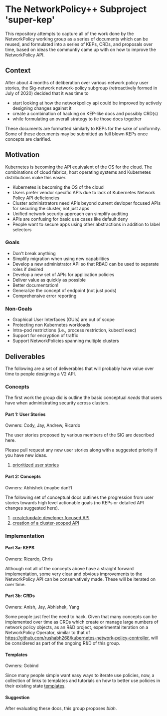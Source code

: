 # The NetworkPolicy++ Subproject 'super-kep'

This repository attempts to capture all of the work done by the NetworkPolicy working group as a series of documents which
can be reused, and formulated into a series of KEPs, CRDs, and proposals over time, based on ideas the communtiy came up with on how to improve the NetworkPolicy API.

## Context

After about 4 months of deliberation over various network policy user stories, the Sig-network network-policy subgroup (retroactively formed in July of 2020) decided that it was time to

- start looking at how the networkpolicy api could be improved by actively designing changes against it
- create a combination of hacking on KEP-like docs and possibly CRD(s)
- while formulating an overall strategy to tie those docs together

These documents are formatted similarly to KEPs for the sake of uniformity.  Some of these documents may be submitted as full blown KEPs once concepts are clarified.

## Motivation

Kubernetes is becoming the API equivalent of the OS for the cloud. The
combinations of cloud fabrics, host operating systems and Kubernetes
distributions make this easier.


- Kubernetes is becoming the OS of the cloud
- Users prefer vendor specific APIs due to lack of Kubernetes Network Policy API
  deficiencies
- Cluster administrators need APIs beyond current devloper focused APIs for securing the cluster, not just apps
- Unified network security approach can simplify auditing
- APIs are confusing for basic use cases like default deny
- People want to secure apps using other abstractions in addition to label selectors

### Goals



- Don't break anything
- Simplify migration when using new capabilities
- Develop a new administrator API so that RBAC can be used to separate roles if desired
- Develop a new set of APIs for application policies
- Deliver value as quickly as possible
- Better documentation!
- Generalize the concept of endpoint (not just pods)
- Comprehensive error reporting

### Non-Goals

- Graphical User Interfaces (GUIs) are out of scope
- Protecting non Kubernetes workloads
- Intra-pod restrictions (i.e., process restriction, kubectl exec)
- Support for encryption of traffic
- Support NetworkPolicies spanning multiple clusters

## Deliverables

The following are a set of deliverables that will probably have value over time to people designing a V2 API.

### Concepts

The first work the group did is outline the basic conceptual *needs* that users have when administrating
security across clusters.

#### Part 1: User Stories

Owners: Cody, Jay, Andrew, Ricardo

The user stories proposed by various members of the SIG are described here.

Please pull request any new user stories along with a suggested priority if you have new ideas.

1) [prioritized user stories](p0_user_stories.md)

#### Part 2: Concepts

Owners: Abhishek (maybe dan?)

The following set of conceptual docs outlines the progression from user stories towards
high level actionable goals (no KEPs or detailed API changes suggested here).

1) [create/update developer focused API](1_dev_scoped.md)
2) [creation of a cluster-scoped API](1_cluster_scoped.md)

### Implementation

#### Part 3a: KEPS

Owners: Ricardo, Chris

Although not all of the concepts above have a straight forward implementation, some very clear and obvious improvements to the NetworkPolicy API can be conservatively made.  These will be iterated on over time.

<TODO>

#### Part 3b: CRDs

Owners: Anish, Jay, Abhishek, Yang

Some people just feel the need to hack.  Given that many concepts can be implemented over time as CRDs which create or manage large numbers of network policy objects, as an R&D project, experimental iteration on a NetworkPolicy Operator, similar to that of https://github.com/rushabh268/kubernetes-network-policy-controller, will be considered as part of the ongoing R&D of this group.

<TODO>

#### Templates

Owners: Gobind

Since many people simple want easy ways to iterate use policies, now, a collection of links to templates and tutorials on how to better use policies in their existing state [templates](templates.md).

#### Suggestion

After evaluating these docs, this group proposes *blah*.
